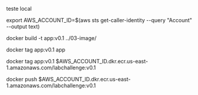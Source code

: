 teste local

export AWS_ACCOUNT_ID=$(aws sts get-caller-identity --query "Account" --output text)

docker build -t app:v0.1 ../03-image/

docker tag app:v0.1 app
            
docker tag app:v0.1 $AWS_ACCOUNT_ID.dkr.ecr.us-east-1.amazonaws.com/labchallenge:v0.1

docker push $AWS_ACCOUNT_ID.dkr.ecr.us-east-1.amazonaws.com/labchallenge:v0.1